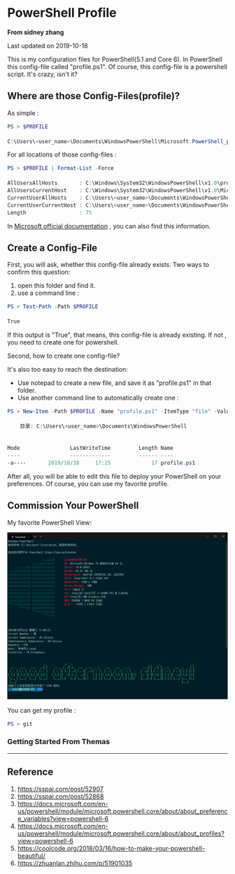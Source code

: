 # PowerShell Profile 

**From sidney zhang**

Last updated on 2019-10-18

This is my configuration files for PowerShell(5.1 and Core 6). In PowerShell this config-file called "profile.ps1".
Of course, this config-file is a powershell script. It's crazy, isn't it?

## Where are those Config-Files(profile)?

As simple :

```powershell
PS > $PROFILE

C:\Users\<user_name>\Documents\WindowsPowerShell\Microsoft.PowerShell_profile.ps1
```

For all locations of those config-files :

```powershell
PS > $PROFILE | Format-List -Force

AllUsersAllHosts       : C:\Windows\System32\WindowsPowerShell\v1.0\profile.ps1
AllUsersCurrentHost    : C:\Windows\System32\WindowsPowerShell\v1.0\Microsoft.PowerShell_profile.ps1
CurrentUserAllHosts    : C:\Users\<user_name>\Documents\WindowsPowerShell\profile.ps1
CurrentUserCurrentHost : C:\Users\<user_name>\Documents\WindowsPowerShell\Microsoft.PowerShell_profile.ps1
Length                 : 75

```

In [Microsoft official documentation](https://docs.microsoft.com/en-us/powershell/module/microsoft.powershell.core/about/about_profiles?view=powershell-6) , you can also find this information.

## Create a Config-File

First, you will ask, whether this config-file already exists. Two ways to confirm this question:

1. open this folder and find it. 
2. use a command line :

```powershell
PS > Test-Path -Path $PROFILE

True
```

If this output is "True", that means, this config-file is already existing. If not , you need to create one for powershell.

Second, how to create one config-file?

It's also too easy to reach the destination:

- Use notepad to create a new file, and save it as "profile.ps1" in that folder.
- Use another command line to automatically create one :

```powershell
PS > New-Item -Path $PROFILE -Name "profile.ps1" -ItemType "file" -Value "#profile..."

    目录: C:\Users\<user_name>\Documents\WindowsPowerShell


Mode                LastWriteTime         Length Name
----                -------------         ------ ----
-a----       2019/10/18     17:25             17 profile.ps1
```

After all, you will be able to edit this file to deploy your PowerShell on your preferences. Of course, you can use my favorite profile.

## Commission Your PowerShell

My favorite PowerShell View:

![](Assets/view.png)

You can get my profile :

```powershell
PS > git 
```

### Getting Started From Themas

******

## Reference

1. https://sspai.com/post/52907
2. https://sspai.com/post/52868
3. https://docs.microsoft.com/en-us/powershell/module/microsoft.powershell.core/about/about_preference_variables?view=powershell-6
4. https://docs.microsoft.com/en-us/powershell/module/microsoft.powershell.core/about/about_profiles?view=powershell-6
5. https://coolcode.org/2018/03/16/how-to-make-your-powershell-beautiful/
6. https://zhuanlan.zhihu.com/p/51901035